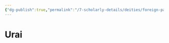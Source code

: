 ```yaml
---
{"dg-publish":true,"permalink":"/7-scholarly-details/deities/foreign-pantheons/the-sacred-dragons/urai/"}
---
```


# Urai
